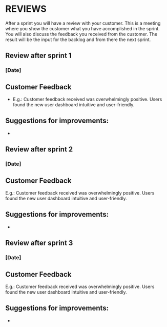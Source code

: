# REVIEWS
After a sprint you will have a review with your customer. 
This is a meeting where you show the customer what you have accomplished in the sprint. 
You will also discuss the feedback you received from the customer.
The result will be the input for the backlog and from there the next sprint.

## Review after sprint 1
### [Date]

## Customer Feedback
* E.g.:
Customer feedback received was overwhelmingly positive.
Users found the new user dashboard intuitive and user-friendly.

## Suggestions for improvements:
* 


## Review after sprint 2
### [Date]

## Customer Feedback
E.g.:
Customer feedback received was overwhelmingly positive.
Users found the new user dashboard intuitive and user-friendly.

## Suggestions for improvements:
* 

## Review after sprint 3
### [Date]

## Customer Feedback
E.g.:
Customer feedback received was overwhelmingly positive.
Users found the new user dashboard intuitive and user-friendly.

## Suggestions for improvements:
* 

